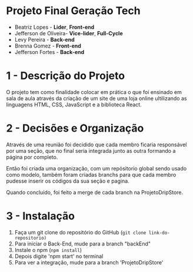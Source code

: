 # Projeto Final Geração Tech

- Beatriz Lopes - **Lider**, **Front-end**
- Jefferson de Oliveira- **Vice-lider**, **Full-Cycle**
- Levy Pereira - **Back-end**
- Brenna Gomez - **Front-end**
- Jefferson Fortes - **Back-end**

# 1 - Descrição do Projeto

O projeto tem como finalidade colocar em prática o que foi ensinado
em sala de aula através da criação de um site de uma loja
online ultilizando as linguagens HTML, CSS, JavaScript e a biblioteca
React. 

# 2 - Decisões e Organização

Através de uma reunião foi decidido que cada membro ficaria responsável
por uma seção, que no final seria integrada junto as outra
formando a página por completo.

Então foi criada uma organização, com um repósitorio global
sendo usado como modelo, também foram criadas branchs para que cada
membro pudesse inserir os códigos da sua seção e pagina.

Quando concluído, foi feito a merge de cada branch na ProjetoDripStore.


# 3 - Instalação
  1. Faça um git clone do repositório do GitHub (`git clone
  link-do-repositorio)`
  2. Para iniciar o Back-End, mude para a branch "backEnd"
  3. Instale o npm (`npm install`)
  3. Depois digite 'npm start' no terminal
  4. Para ver a integração, mude para a branch 'ProjetoDripStore'
  

<!-- Vai no terminal e coloca npm install, lembrando que tem que estar no caminho do projeto. -->
